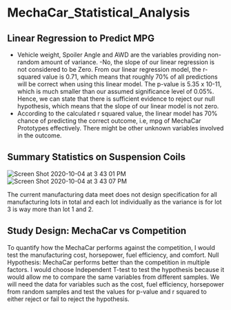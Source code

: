 # MechaCar_Statistical_Analysis


## Linear Regression to Predict MPG
  - Vehicle weight, Spoiler Angle and AWD are the variables providing non-random amount of variance.
  -No, the slope of our linear regression is not considered to be Zero. From our linear regression model, the r-squared value is 0.71, which means that roughly 70% of all predictions will be correct when using this linear model. The p-value is 5.35 x 10-11, which is much smaller than our assumed significance level of 0.05%. Hence, we can state that there is sufficient evidence to reject our null hypothesis, which means that the slope of our linear model is not zero.
 - According to the calculated r squared value, the linear model has 70% chance of predicting the correct outcome, i.e, mpg of MechaCar Prototypes effectively. There might be other unknown variables involved in the outcome.


## Summary Statistics on Suspension Coils
![Screen Shot 2020-10-04 at 3 43 01 PM](https://user-images.githubusercontent.com/67085043/95027261-28266300-0665-11eb-9152-3264ff353fb9.png)
![Screen Shot 2020-10-04 at 3 43 07 PM](https://user-images.githubusercontent.com/67085043/95027258-265c9f80-0665-11eb-8fe2-33ffb860025a.png)

The current manufacturing data meet does not design specification for all manufacturing lots in total and each lot individually as the variance is for lot 3 is way more than lot 1 and 2. 





## Study Design: MechaCar vs Competition
  To quantify how the MechaCar performs against the competition, I would test the manufacturing cost, horsepower, fuel efficiency, and comfort. 
  Null Hypothesis: MechaCar performs better than the competition in multiple factors.
  I would choose Independent T-test to test the hypothesis because it would allow me to compare the same variables from different samples.
  We will need the data for variables such as the cost, fuel efficiency, horsepower from random samples and test the values for p-value and r squared to either reject or fail to reject the hypothesis.
  
  
